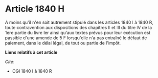 # Article 1840 H

A moins qu'il n'en soit autrement stipulé dans les articles 1840 I à 1840 R, toute contravention aux dispositions des
chapitres II et III du titre IV de la 1ere partie du livre Ier ainsi qu'aux textes prévus pour leur exécution est passible
d'une amende de 5 F lorsqu'elle n'a pas entraîné le défaut de paiement, dans le délai légal, de tout ou partie de l'impôt.

**Liens relatifs à cet article**

_Cite_:

  - CGI 1840 I à 1840 R
